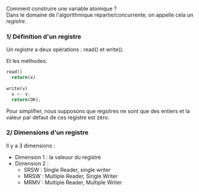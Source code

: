 Comment construire une variable atomique ?  
Dans le domaine de l'algorithmique répartie/concurrente, on appelle cela un _registre_.

### 1/ Définition d'un registre 

Un _registre_ a deux opérations : read() et write().  

Et les méthodes:  

```py
read()
  return(x)
  
write(v)
  x <- v;
  return(OK);
```

Pour simplifier, nous supposons que regsitres ne sont que des entiers et la valeur par défaut de ces registre est zéro.

### 2/ Dimensions d'un registre

Il y a 3 dimensions : 
  - Dimension 1 : la valeuur du registre  
  - Dimension 2 : 
    - SRSW : Single Reader, single writer  
    - MRSW : Multiple Reader, Single Writer  
    - MRMV : Multiple Reader, Multiple Writer  
   
